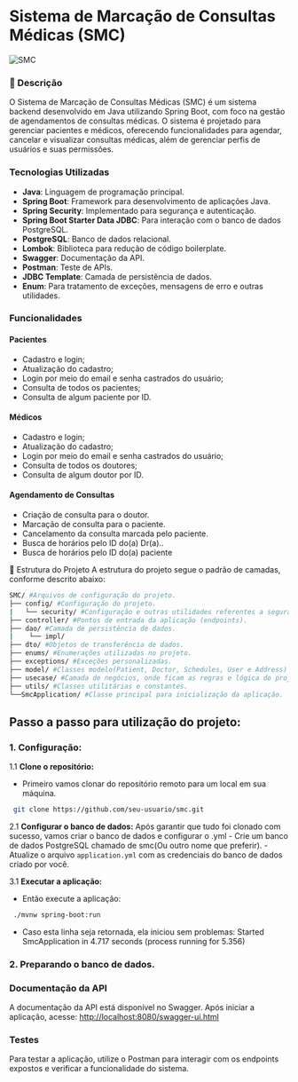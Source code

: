# Sistema de Marcação de Consultas Médicas (SMC)
![SMC](https://github.com/user-attachments/assets/4ce19bc0-f00e-4daf-85b9-28abc427d0cb)

### 📝 Descrição
O Sistema de Marcação de Consultas Médicas (SMC) é um sistema backend desenvolvido em Java utilizando Spring Boot, com foco na gestão de agendamentos de consultas médicas. O sistema é projetado para gerenciar pacientes e médicos, oferecendo funcionalidades para agendar, cancelar e visualizar consultas médicas, além de gerenciar perfis de usuários e suas permissões.

### Tecnologias Utilizadas

- **Java**: Linguagem de programação principal.
- **Spring Boot**: Framework para desenvolvimento de aplicações Java.
- **Spring Security**: Implementado para segurança e autenticação.
- **Spring Boot Starter Data JDBC**: Para interação com o banco de dados PostgreSQL.
- **PostgreSQL**: Banco de dados relacional.
- **Lombok**: Biblioteca para redução de código boilerplate.
- **Swagger**: Documentação da API.
- **Postman**: Teste de APIs.
- **JDBC Template**: Camada de persistência de dados.
- **Enum**: Para tratamento de exceções, mensagens de erro e outras utilidades.

### Funcionalidades

#### Pacientes

- Cadastro e login;
- Atualização do cadastro;
- Login por meio do email e senha castrados do usuário;
- Consulta de todos os pacientes;
- Consulta de algum paciente por ID.

#### Médicos

- Cadastro e login;
- Atualização do cadastro;
- Login por meio do email e senha castrados do usuário;
- Consulta de todos os doutores;
- Consulta de algum doutor por ID.

#### Agendamento de Consultas

- Criação de consulta para o doutor.
- Marcação de consulta para o paciente.
- Cancelamento da consulta marcada pelo paciente.
- Busca de horários pelo ID do(a) Dr(a)..
- Busca de horários pelo ID do(a) paciente

📁 Estrutura do Projeto
A estrutura do projeto segue o padrão de camadas, conforme descrito abaixo:
```bash
SMC/ #Arquivos de configuração do projeto.
├── config/ #Configuração do projeto.
|   └── security/ #Configuração e outras utilidades referentes a segurança.
├── controller/ #Pontos de entrada da aplicação (endpoints).
├── dao/ #Camada de persistência de dados.
|    └── impl/
├── dto/ #Objetos de transferência de dados.
├── enums/ #Enumerações utilizadas no projeto.
├── exceptions/ #Exceções personalizadas.
├── model/ #Classes modelo(Patient, Doctor, Schedules, User e Address)
├── usecase/ #Camada de negócios, onde ficam as regras e lógica do projeto.
├── utils/ #Classes utilitárias e constantes.
└──SmcApplication/ #Classe principal para inicialização da aplicação.
```
## Passo a passo para utilização do projeto:
### 1. Configuração:

1.1 **Clone o repositório:**
   - Primeiro vamos clonar do repositório remoto para um local em sua máquina.
   ```bash
    git clone https://github.com/seu-usuario/smc.git
   ```

2.1 **Configurar o banco de dados:**
    Após garantir que tudo foi clonado com sucesso, vamos criar o banco de dados e configurar o .yml
    - Crie um banco de dados PostgreSQL chamado de smc(Ou outro nome que preferir).
    - Atualize o arquivo `application.yml` com as credenciais do banco de dados criado por você.

3.1 **Executar a aplicação:**
   - Então execute a aplicação:
   ```bash
    ./mvnw spring-boot:run
   ```
   - Caso esta linha seja retornada, ela iniciou sem problemas: Started SmcApplication in 4.717 seconds (process running for 5.356)
### 2. Preparando o banco de dados.
    
### Documentação da API

A documentação da API está disponível no Swagger. Após iniciar a aplicação, acesse:
[http://localhost:8080/swagger-ui.html](http://localhost:8080/swagger-ui.html)

### Testes

Para testar a aplicação, utilize o Postman para interagir com os endpoints expostos e verificar a funcionalidade do sistema.
